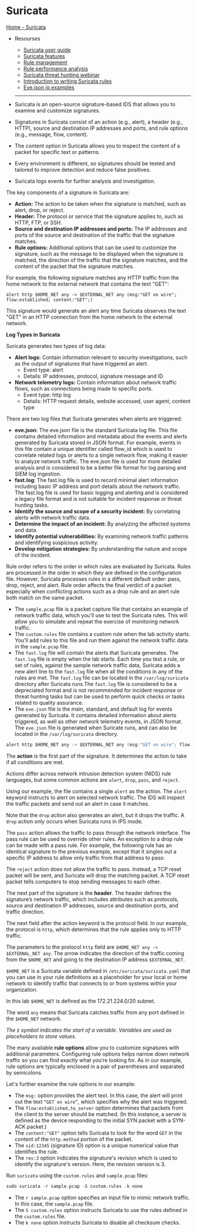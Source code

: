 # Suricata

[Home - Suricata](https://suricata.io/)

*   Resourses

    * [Suricata user guide](https://suricata.readthedocs.io/en/latest/index.html)
    * [Suricata features](https://suricata.io/features/)
    * [Rule management](https://suricata.readthedocs.io/en/latest/rule-management/suricata-update.html)
    * [Rule performance analysis](https://suricata.readthedocs.io/en/latest/configuration/suricata-yaml.html#engine-analysis-and-profiling)
    * [Suricata threat hunting webinar](https://youtu.be/kaDGolhTu94)
    * [Introduction to writing Suricata rules](https://youtu.be/tvoqFBVSShA)
    * [Eve.json jq examples](https://suricata.readthedocs.io/en/latest/output/eve/eve-json-examplesjq.html)

    ***
* Suricata is an open-source signature-based IDS that allows you to examine and customize signatures.
* Signatures in Suricata consist of an action (e.g., alert), a header (e.g., HTTP), source and destination IP addresses and ports, and rule options (e.g., message, flow, content).
* The content option in Suricata allows you to inspect the content of a packet for specific text or patterns.
* Every environment is different, so signatures should be tested and tailored to improve detection and reduce false positives.
* Suricata logs events for further analysis and investigation.

The key components of a signature in Suricata are:

* **Action:** The action to be taken when the signature is matched, such as alert, drop, or reject.
* **Header:** The protocol or service that the signature applies to, such as HTTP, FTP, or SSH.
* **Source and destination IP addresses and ports:** The IP addresses and ports of the source and destination of the traffic that the signature matches.
* **Rule options:** Additional options that can be used to customize the signature, such as the message to be displayed when the signature is matched, the direction of the traffic that the signature matches, and the content of the packet that the signature matches.

For example, the following signature matches any HTTP traffic from the home network to the external network that contains the text "GET":

```
alert http $HOME_NET any -> $EXTERNAL_NET any (msg:"GET on wire"; flow:established; content:"GET";)

```

This signature would generate an alert any time Suricata observes the text "GET" in an HTTP connection from the home network to the external network.

**Log Types in Suricata**

Suricata generates two types of log data:

* **Alert logs:** Contain information relevant to security investigations, such as the output of signatures that have triggered an alert.
  * Event type: alert
  * Details: IP addresses, protocol, signature message and ID
* **Network telemetry logs:** Contain information about network traffic flows, such as connections being made to specific ports.
  * Event type: http log
  * Details: HTTP request details, website accessed, user agent, content type

There are two log files that Suricata generates when alerts are triggered:

* **eve.json**: The eve.json file is the standard Suricata log file. This file contains detailed information and metadata about the events and alerts generated by Suricata stored in JSON format. For example, events in this file contain a unique identifier called flow\_id which is used to correlate related logs or alerts to a single network flow, making it easier to analyze network traffic. The eve.json file is used for more detailed analysis and is considered to be a better file format for log parsing and SIEM log ingestion.
* **fast.log**: The fast.log file is used to record minimal alert information including basic IP address and port details about the network traffic. The fast.log file is used for basic logging and alerting and is considered a legacy file format and is not suitable for incident response or threat hunting tasks.
* **Identify the source and scope of a security incident:** By correlating alerts with network traffic data.
* **Determine the impact of an incident:** By analyzing the affected systems and data.
* **Identify potential vulnerabilities:** By examining network traffic patterns and identifying suspicious activity.
* **Develop mitigation strategies:** By understanding the nature and scope of the incident.

Rule order refers to the order in which rules are evaluated by Suricata. Rules are processed in the order in which they are defined in the configuration file. However, Suricata processes rules in a different default order: pass, drop, reject, and alert. Rule order affects the final verdict of a packet especially when conflicting actions such as a drop rule and an alert rule both match on the same packet.

* The `sample.pcap` file is a packet capture file that contains an example of network traffic data, which you’ll use to test the Suricata rules. This will allow you to simulate and repeat the exercise of monitoring network traffic.
* The `custom.rules` file contains a custom rule when the lab activity starts. You’ll add rules to this file and run them against the network traffic data in the `sample.pcap` file.
* The `fast.log` file will contain the alerts that Suricata generates. The `fast.log` file is empty when the lab starts. Each time you test a rule, or set of rules, against the sample network traffic data, Suricata adds a new alert line to the `fast.log` file when all the conditions in any of the rules are met. The `fast.log` file can be located in the `/var/log/suricata` directory after Suricata runs.The `fast.log` file is considered to be a depreciated format and is not recommended for incident response or threat hunting tasks but can be used to perform quick checks or tasks related to quality assurance.
* The `eve.json` file is the main, standard, and default log for events generated by Suricata. It contains detailed information about alerts triggered, as well as other network telemetry events, in JSON format. The `eve.json` file is generated when Suricate runs, and can also be located in the `/var/log/suricata` directory.

```c
alert http $HOME_NET any -> $EXTERNAL_NET any (msg:"GET on wire"; flow:established,to_server; content:"GET"; http_method; sid:12345; rev:3;)
```

The **action** is the first part of the signature. It determines the action to take if all conditions are met.

Actions differ across network intrusion detection system (NIDS) rule languages, but some common actions are `alert`, `drop`, `pass`, and `reject`.

Using our example, the file contains a single `alert` as the action. The `alert` keyword instructs to alert on selected network traffic. The IDS will inspect the traffic packets and send out an alert in case it matches.

Note that the `drop` action also generates an alert, but it drops the traffic. A `drop` action only occurs when Suricata runs in IPS mode.

The `pass` action allows the traffic to pass through the network interface. The pass rule can be used to override other rules. An exception to a drop rule can be made with a pass rule. For example, the following rule has an identical signature to the previous example, except that it singles out a specific IP address to allow only traffic from that address to pass:

The `reject` action does not allow the traffic to pass. Instead, a TCP reset packet will be sent, and Suricata will drop the matching packet. A TCP reset packet tells computers to stop sending messages to each other.

The next part of the signature is the **header**. The header defines the signature’s network traffic, which includes attributes such as protocols, source and destination IP addresses, source and destination ports, and traffic direction.

The next field after the action keyword is the protocol field. In our example, the protocol is `http`, which determines that the rule applies only to HTTP traffic.

The parameters to the protocol `http` field are `$HOME_NET any -> $EXTERNAL_NET any`. The arrow indicates the direction of the traffic coming from the `$HOME_NET` and going to the destination IP address `$EXTERNAL_NET`.

`$HOME_NET` is a Suricata variable defined in `/etc/suricata/suricata.yaml` that you can use in your rule definitions as a placeholder for your local or home network to identify traffic that connects to or from systems within your organization.

In this lab `$HOME_NET` is defined as the 172.21.224.0/20 subnet.

The word `any` means that Suricata catches traffic from any port defined in the `$HOME_NET` network.

_The `$` symbol indicates the start of a variable. Variables are used as placeholders to store values._

The many available **rule options** allow you to customize signatures with additional parameters. Configuring rule options helps narrow down network traffic so you can find exactly what you’re looking for. As in our example, rule options are typically enclosed in a pair of parentheses and separated by semicolons.

Let's further examine the rule options in our example:

* The `msg:` option provides the alert text. In this case, the alert will print out the text `“GET on wire”`, which specifies why the alert was triggered.
* The `flow:established,to_server` option determines that packets from the client to the server should be matched. (In this instance, a server is defined as the device responding to the initial SYN packet with a SYN-ACK packet.)
* The `content:"GET"` option tells Suricata to look for the word `GET` in the content of the `http.method` portion of the packet.
* The `sid:12345` (signature ID) option is a unique numerical value that identifies the rule.
* The `rev:3` option indicates the signature's revision which is used to identify the signature's version. Here, the revision version is 3.

Run `suricata` using the `custom.rules` and `sample.pcap` files:

```c
sudo suricata -r sample.pcap -S custom.rules -k none
```

* The `r sample.pcap` option specifies an input file to mimic network traffic. In this case, the `sample.pcap` file.
* The `S custom.rules` option instructs Suricata to use the rules defined in the `custom.rules` file.
* The `k none` option instructs Suricata to disable all checksum checks.

